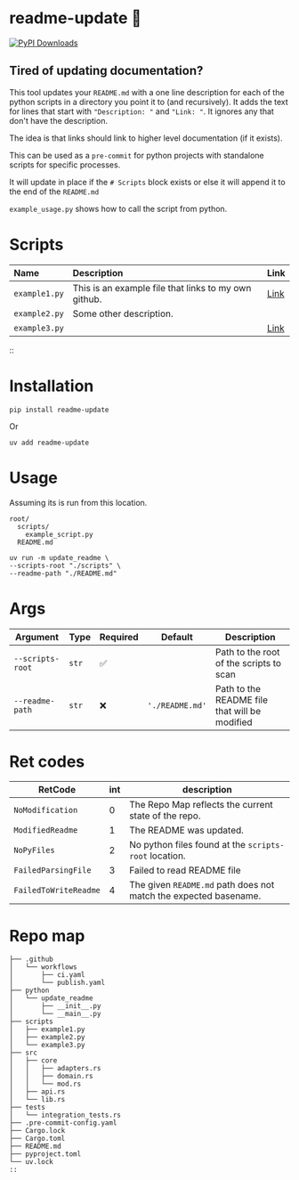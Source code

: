 # readme-update 🦀
[![PyPI Downloads](https://static.pepy.tech/badge/readme-update)](https://pepy.tech/projects/readme-update)

## Tired of updating documentation?
This tool updates your `README.md` with a one line description for each of the python scripts in a directory you point it to (and recursively). It adds the text for lines that start with `"Description: "` and `"Link: "`. It ignores any that don't have the description.

The idea is that links should link to higher level documentation (if it exists).

This can be used as a `pre-commit` for python projects with standalone scripts for specific processes.

It will update in place if the `# Scripts` block exists or else it will append it to the end of the `README.md`

`example_usage.py` shows how to call the script from python.

# Scripts
| Name | Description | Link |
|:---|:---|:---|
| `example1.py` | This is an example file that links to my own github. | [Link](https://github.com/second-ed) |
| `example2.py` | Some other description. |  |
| `example3.py` |  | [Link](https://doc.rust-lang.org/book/) |
::

# Installation
```shell
pip install readme-update
```
Or
```shell
uv add readme-update
```

# Usage
Assuming its is run from this location.
```shell
root/
  scripts/
    example_script.py
  README.md
```

```shell
uv run -m update_readme \
--scripts-root "./scripts" \
--readme-path "./README.md"
```


# Args
| Argument           | Type                  | Required | Default | Description                                          |
| ------------------ | --------------------- | -------- | ------- | ---------------------------------------------------- |
| `--scripts-root`      | `str`                 | ✅       |  | Path to the root of the scripts to scan           |
| `--readme-path`    | `str`                 | ❌       | `'./README.md'` | Path to the README file that will be modified        |


# Ret codes
| RetCode               | int | description           |
| ----------------------| --- | --------------------- |
| `NoModification`      | 0   | The Repo Map reflects the current state of the repo. |
| `ModifiedReadme`      | 1   | The README was updated. |
| `NoPyFiles`   | 2   | No python files found at the `scripts-root` location. |
| `FailedParsingFile` | 3   | Failed to read README file  |
| `FailedToWriteReadme`     | 4   | The given `README.md` path does not match the expected basename. |


# Repo map
```
├── .github
│   └── workflows
│       ├── ci.yaml
│       └── publish.yaml
├── python
│   └── update_readme
│       ├── __init__.py
│       └── __main__.py
├── scripts
│   ├── example1.py
│   ├── example2.py
│   └── example3.py
├── src
│   ├── core
│   │   ├── adapters.rs
│   │   ├── domain.rs
│   │   └── mod.rs
│   ├── api.rs
│   └── lib.rs
├── tests
│   └── integration_tests.rs
├── .pre-commit-config.yaml
├── Cargo.lock
├── Cargo.toml
├── README.md
├── pyproject.toml
└── uv.lock
::
```
